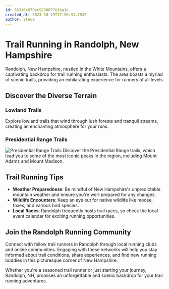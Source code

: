 ```yaml
---
id: 65316c670ac9230077e1ea1e
created_at: 2023-10-19T17:50:31.753Z
author: Steve
---
```


# Trail Running in Randolph, New Hampshire

Randolph, New Hampshire, nestled in the White Mountains, offers a captivating backdrop for trail running enthusiasts. The area boasts a myriad of scenic trails, providing an exhilarating experience for runners of all levels.

## Discover the Diverse Terrain

### **Lowland Trails**
Explore lowland trails that wind through lush forests and tranquil streams, creating an enchanting atmosphere for your runs.

### **Presidential Range Trails**
![Presidential Range Trails](https://upload.wikimedia.org/wikipedia/commons/a/ac/MooseRiverNH.jpg)
Discover the Presidential Range trails, which lead you to some of the most iconic peaks in the region, including Mount Adams and Mount Madison.

## Trail Running Tips

- **Weather Preparedness**: Be mindful of New Hampshire's unpredictable mountain weather and ensure you're well-prepared for any changes.
- **Wildlife Encounters**: Keep an eye out for native wildlife like moose, foxes, and various bird species.
- **Local Races**: Randolph frequently hosts trail races, so check the local event calendar for exciting running opportunities.

## Join the Randolph Running Community

Connect with fellow trail runners in Randolph through local running clubs and online communities. Engaging with these networks will help you stay informed about trail conditions, share experiences, and find new running buddies in this picturesque corner of New Hampshire.

Whether you're a seasoned trail runner or just starting your journey, Randolph, NH, promises an unforgettable and scenic backdrop for your trail running adventures.


